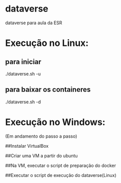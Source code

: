 # dataverse
dataverse para aula da ESR

# Execução no Linux:
## para iniciar
./dataverse.sh -u 

## para baixar os containeres
./dataverse.sh -d

# Execução no Windows:
(Em andamento do passo a passo)

##Instalar VirtualBox

##Criar uma VM a partir do ubuntu

##Na VM, executar o script de preparação do docker

##Executar o script de execução do dataverse(Linux)


